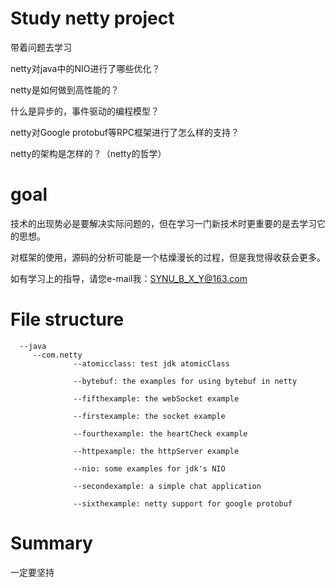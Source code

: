 # Study netty project
带着问题去学习

netty对java中的NIO进行了哪些优化？

netty是如何做到高性能的？

什么是异步的，事件驱动的编程模型？

netty对Google protobuf等RPC框架进行了怎么样的支持？

netty的架构是怎样的？（netty的哲学）

# goal
技术的出现势必是要解决实际问题的，但在学习一门新技术时更重要的是去学习它的思想。

对框架的使用，源码的分析可能是一个枯燥漫长的过程，但是我觉得收获会更多。

如有学习上的指导，请您e-mail我：SYNU_B_X_Y@163.com
# File structure      
      --java
         --com.netty
                  --atomicclass: test jdk atomicClass
              
                  --bytebuf: the examples for using bytebuf in netty
                  
                  --fifthexample: the webSocket example 
                  
                  --firstexample: the socket example
                  
                  --fourthexample: the heartCheck example
                  
                  --httpexample: the httpServer example
                  
                  --nio: some examples for jdk's NIO 
                  
                  --secondexample: a simple chat application 
                  
                  --sixthexample: netty support for google protobuf 
                  
# Summary

一定要坚持
   
   


